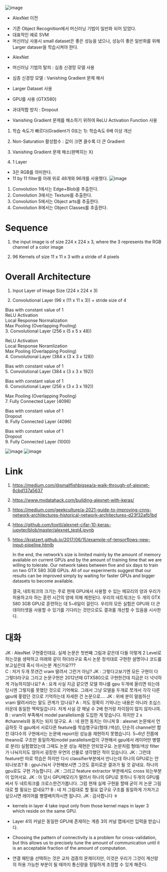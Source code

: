 ![image](https://user-images.githubusercontent.com/76835313/141393376-cfdf2031-ab34-494c-b758-41396b1ec7bd.png)

* AlexNet 이전
- 기존 Object Recognition에서 머신러닝 기법이 일반화 되어 있었다.
- 대표적인 예로 SVM
- 머신러닝 사용시 small dataset은 좋은 성능을 냈으나, 성능이 좋은 일반화를 위해 Larger dataser을 학습시켜야 한다.

* AlexNet
- 머신러닝 기법의 탈피 : 심층 신경망 모델 사용
- 심층 신경망 모델 : Vanishing Gradient 문제 해서
- Larger Dataset 사용
- GPU를 사용 (GTX580)
- 과대적합 방지 : Dropout

- Vanishing Gradient 문제를 해소하기 위하여 ReLU Activation Function 사용
1. 학습 속도가 빠르다(Gradient가 0또는 1): 학습속도 6배 이상 개선
2. Non-Saturation 활성함수 : 값이 크면 클수록 더 큰 Gradient
3. Vanishing Gradient 문제 해소(완벽히는 X)

1. 1 Layer
- 3은 RGB를 의미한다.
- 11 by 11 filter를 아래 위로 48개와 96개를 사용했다.
![image](https://user-images.githubusercontent.com/76835313/141452037-b4d231a6-1a1c-4a3b-abdb-cdc786820845.png)

1. Convolution 1에서는 Edge+Blob을 추출한다.
2. Convolution 3에서는 Texture를 추출한다.
3. Convolution 5에서는 Object arts를 추출한다.
4. Convolution 8에서는 Object Classes를 추출한다.

# Sequence
1. the input image is of size 224 x 224 x 3, where the 3 represents the RGB channel of a color image

2. 96 Kernels of size 11 x 11 x 3 with a stride of 4 pixels

# Overall Architecture
1. Input Layer of Image Size (224 x 224 x 3)  

2. Convolutional Layer (96 x (11 x 11 x 3)) + stride size of 4  

Bias with constant value of 1  
ReLU Activation  
Local Response Normalization  
Max Pooling (Overlapping Pooling)  
3. Convolutional Layer (256 x (5 x 5 x 48))  

ReLU Activation  
Local Response Noramlization  
Max Pooling (Overlapping Pooling)  
4. Convolutional Layer (384 x (3 x 3 x 128))  

Bias with constant value of 1  
5. Convolutional Layer (384 x (3 x 3 x 192))  

Bias with constant value of 1  
6. Convolutional Layer (256 x (3 x 3 x 192))  

Max Pooling (Overlapping Pooling)  
7. Fully Connected Layer (4096)  

Bias with constant value of 1  
Dropout  
8. Fully Connected Layer (4096)  

Bias with constant value of 1  
Dropout  
9. Fully Connected Layer (1000)  


![image](https://user-images.githubusercontent.com/76835313/141453903-7ca8d8ab-7dcb-4881-b3e7-d5656001a3b3.png)
![image](https://user-images.githubusercontent.com/76835313/141453926-6ed8e7a7-cd71-4392-8386-11f23d84ec89.png)

# Link
1. https://medium.com/@smallfishbigsea/a-walk-through-of-alexnet-6cbd137a5637
2. https://www.mydatahack.com/building-alexnet-with-keras/
3. https://medium.com/geekculture/a-2021-guide-to-improving-cnns-network-architectures-historical-network-architectures-d23f32afb1bd
4. https://github.com/toxtli/alexnet-cifar-10-keras-jupyter/blob/master/alexnet_test4.ipynb
5. https://kratzert.github.io/2017/06/15/example-of-tensorflows-new-input-pipeline.htmlb

      In the end, the network’s size is limited mainly by the amount of memory available on current GPUs and by the amount of training time that we are willing to tolerate. 
      Our network takes between five and six days to train on two GTX 580 3GB GPUs. 
      All of our experiments suggest that our results can be improved simply by waiting for faster GPUs and bigger datasets to become available.


      결국, 네트워크의 크기는 주로 현재 GPU에서 사용할 수 있는 메모리의 양과 우리가 허용하고자 하는 훈련 시간의 양에 의해 제한된다.
      우리의 네트워크는 두 개의 GTX 580 3GB GPU로 훈련하는 데 5~6일이 걸린다.
      우리의 모든 실험은 GPU와 더 큰 데이터셋을 사용할 수 있기를 기다리는 것만으로도 결과를 개선할 수 있음을 시사한다.
      
# 대화
JK : AlexNet 구현중인데요. 실제 논문은 첫번째 그림과 같은데 다들 이렇게 2 Level로 하는것을 생략하고 아래와 같이 하더라구요 혹시 논문 정석대로 구현한 설명이나 코드를 보고싶은데 혹시 아시는분 계신가요???  
C : 저거 두개 쪼갠건 vram 딸려서 그런거 아님?
JK : 그렇다고보기엔 모든 구현이 다그렇더라구요 그리고 논문구현은 2012년때 GTX580으로 구현한건데 지금은 더 넉넉하게 가능하지않나요?
A : 요게 사실 지금 같으면 모델 하나를 gpu 두개에 올리면 되는데 당시엔 그렇지를 못했던 것으로 기억해요. 그래서 그냥 모델을 두개로 쪼개서 각각 다른 gpu에 옿렸던 것으로 기억하는데 자세한 건 논문으로....
JK : 위에 분이 말씀하신 vram 딸려서라는 말도 관계가 있나요? 
A : 저도 정확히 기억나는 내용은 아니라 조십스러운데 동일한 맥락일겁니다. 저게 사실 걍 채널 수 2배 한거랑 차이점이 많지 않자나여.
B : vram이 부족해서 model parallelism을 도입한 게 맞습니다. 하지만 2 x #channels와 동치는 되지 않구요.
A : 네 완전 동치는 아니져
B : alexnet 논문에서 언급하듯 각  gpu에서 서로다른 feature를 학습했구요(형태 /색상), 단순히 channel만 합친 대다수의 구현에서는 논문에 report된 성능을 재현하지 못했습니다.
5~6년 전쯤에 theano로 구조만 동일하게(model parallelism없이 구현해서 gpu에서 레이어만 병렬로 분리) 실험했었는데 그때도 논문 성능 재현은 안되었구요.
논문처럼 형태/색상 filter가 나눠지지도 않아서 굉장한 우연의 산물로 생각했던 적이 있습니다.
JK : 그런데 feature만 따로 학습은 하지만 다시 classifier부분에서 만나는데 하나의 GPU로는 안되나보죠?
B : gpu나눠서 구현해보시면 그것도 흥미로운 결과가 될 것 같네요. 하나의 gpu로도 구현 가능합니다.
JK : 그리고 feature extractor 부분에서도 cross 되는부분이 있어서요.
JK : 아 당시 GPU메모리가 딸려서 하나의 GPU로 못하니 두개의 GPU를 써서 두 네트워크를 크로스한건가봅니다. 그럼 현재 실제 구현을 할때 굳이 저 논문 그림대로 할 필요는 없네요??
B : 네 저 그림대로 할 필요 없구요 구조를 동일하게 가져가고싶으시면 레이어를 병렬배치하시면 됩니다.
JK : 감사합니다 ㅎ

- kernels in layer 4 take input only from those kernel maps in layer 3 which reside on the same GPU.
- Layer 4의 커널은 동일한 GPU에 존재하는 계층 3의 커널 맵에서만 입력을 받습니다.

- Choosing the pattern of connectivity is a problem for cross-validation, but this allows us to precisely tune the amount of communication until it is an acceptable fraction of the amount of computation.
- 연결 패턴을 선택하는 것은 교차 검증의 문제이지만, 이것은 우리가 그것이 계산량의 허용 가능한 부분이 될 때까지 통신량을 정밀하게 조정할 수 있게 해준다.
